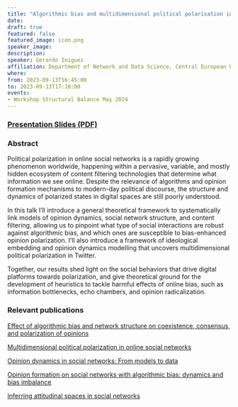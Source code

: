 ```yaml
---
title: "Algorithmic bias and multidimensional political polarisation in online social networks"
date:
draft: true
featured: false
featured_image: icon.png
speaker_image:
description:
speaker: Gerardo Iniguez
affiliation: Department of Network and Data Science, Central European University Vienna
where:
from: 2023-09-13T16:45:00
to: 2023-09-13T17:10:00
events:
- Workshop Structural Balance May 2024 
---
```


### [Presentation Slides (PDF)](Presentation_Iniguez-MMM.pdf)


### Abstract

Political polarization in online social networks is a rapidly growing phenomenon worldwide, happening within a pervasive, variable, and mostly hidden ecosystem of content filtering technologies that determine what information we see online. Despite the relevance of algorithms and opinion formation mechanisms to modern-day political discourse, the structure and dynamics of polarized states in digital spaces are still poorly understood. 

In this talk I’ll introduce a general theoretical framework to systematically link models of opinion dynamics, social network structure, and content filtering, allowing us to pinpoint what type of social interactions are robust against algorithmic bias, and which ones are susceptible to bias-enhanced opinion polarization. I’ll also introduce a framework of ideological embedding and opinion dynamics modelling that uncovers multidimensional political polarization in Twitter. 

Together, our results shed light on the social behaviors that drive digital platforms towards polarization, and give theoretical ground for the development of heuristics to tackle harmful effects of online bias, such as information bottlenecks, echo chambers, and opinion radicalization.
 
 

### Relevant publications 


[Effect of algorithmic bias and network structure on coexistence,
consensus, and polarization of opinions](Peralta_EffectAlgorithmicBiasNetStructure.pdf)

[Multidimensional political polarization in online social networks](Peralta_MultidimensionalPoliticalPolarizationOSNs.pdf)

[Opinion dynamics in social networks: From models to data](Peralta_OpinionDynamicsSocialNets.pdf)

[Opinion formation on social networks with
algorithmic bias: dynamics and bias imbalance](Peralta_OpinionFormationSocialNetsAlgorithmicBias.pdf)

[Inferring attitudinal spaces in social networks](RamaciottiInferringAttitudinalSpacesSocialNets.pdf)
